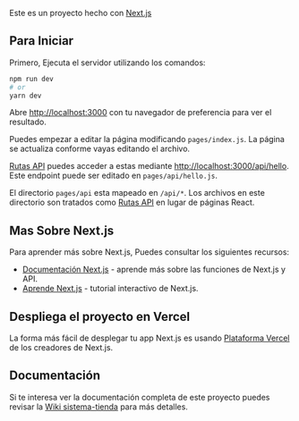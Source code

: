 Este es un proyecto hecho con [Next.js](https://nextjs.org/)

## Para Iniciar

Primero, Ejecuta el servidor utilizando los comandos:

```bash
npm run dev
# or
yarn dev
```

Abre [http://localhost:3000](http://localhost:3000) con tu navegador de preferencia para ver el resultado.

Puedes empezar a editar la página modificando `pages/index.js`. La página se actualiza conforme vayas editando el archivo.

[Rutas API](https://nextjs.org/docs/api-routes/introduction) puedes acceder a estas mediante [http://localhost:3000/api/hello](http://localhost:3000/api/hello). Este endpoint puede ser editado en `pages/api/hello.js`.

El directorio `pages/api` esta mapeado en `/api/*`. Los archivos en este directorio son tratados como [Rutas API](https://nextjs.org/docs/api-routes/introduction) en lugar de páginas  React.

## Mas Sobre Next.js

Para aprender más sobre Next.js, Puedes consultar los siguientes recursos:

- [Documentación Next.js](https://nextjs.org/docs) - aprende más sobre las funciones de Next.js y API.
- [Aprende Next.js](https://nextjs.org/learn) - tutorial interactivo de Next.js.


## Despliega el proyecto en Vercel

La forma más fácil de desplegar tu app Next.js es usando [Plataforma Vercel](https://vercel.com/new?utm_medium=default-template&filter=next.js&utm_source=create-next-app&utm_campaign=create-next-app-readme) de los creadores de Next.js.

## Documentación 

Si te interesa ver la documentación completa de este proyecto puedes revisar la [Wiki sistema-tienda](https://github.com/MelanieGRu/sistema-tienda/wiki) para más detalles.
